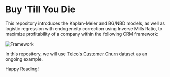 # Buy 'Till You Die
This repository introduces the Kaplan-Meier and BG/NBD models, as well as logistic regression with endogeneity correction using Inverse Mills Ratio, to maximize profitability of a company within the following CRM framework:

<img src="https://i.ibb.co/3TZKD5v/Framework.png" alt="Framework" border="0">

In this repository, we will use <a href="https://www.kaggle.com/blastchar/telco-customer-churn"> Telco's Customer Churn</a> dataset as an ongoing example. 

Happy Reading!
